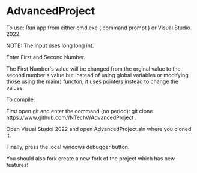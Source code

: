 # AdvancedProject
To use:
Run app from either cmd.exe ( command prompt ) or Visual Studio 2022.


NOTE: The input uses long long int.

Enter First and Second Number.


The First Number's value will be changed from the orginal value to the second number's value but instead of using global variables or modifying those 
using the main() functon, it uses pointers instead to change the values.


To compile:

First open git and enter the command (no period): git clone https://www.github.com//NTechV/AdvancedProject .

Open Visual Studoi 2022 and open AdvancedProject.sln where you cloned it.

Finally, press the local windows debugger button.

You should also fork create a new fork of the project which has new features!


